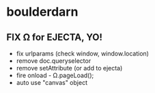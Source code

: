 # boulderdarn

## FIX Ω for EJECTA, YO!

- fix urlparams (check window, window.location)
- remove doc.queryselector
- remove setAttribute (or add to ejecta)
- fire onload - Ω.pageLoad();
- auto use "canvas" object